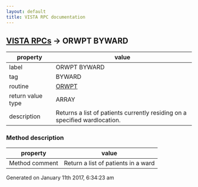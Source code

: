 ```yaml
---
layout: default
title: VISTA RPC documentation
---
```




## [VISTA RPCs](TableOfContent.md) &#8594; ORWPT BYWARD 

 property | value 
--- | --- 
 label | ORWPT BYWARD
 tag | BYWARD
 routine | [ORWPT](http://code.osehra.org/dox/Routine_ORWPT_source.html)
 return value type | ARRAY
 description | Returns a list of patients currently residing on a specified wardlocation.


### Method description

 property | value 
--- | --- 
 Method comment | Return a list of patients in a ward




Generated on January 11th 2017, 6:34:23 am